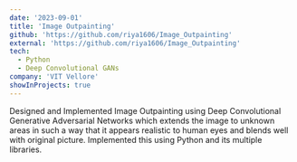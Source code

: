 ```yaml
---
date: '2023-09-01'
title: 'Image Outpainting'
github: 'https://github.com/riya1606/Image_Outpainting'
external: 'https://github.com/riya1606/Image_Outpainting'
tech:
  - Python
  - Deep Convolutional GANs
company: 'VIT Vellore'
showInProjects: true
---
```


Designed and Implemented Image Outpainting using Deep Convolutional Generative Adversarial Networks which extends the image to unknown areas in such a way that it appears realistic to human eyes and blends well with original picture. Implemented this using Python and its multiple libraries.